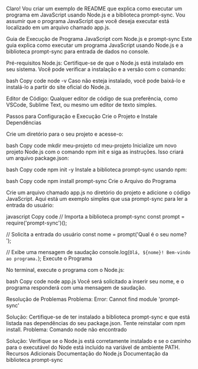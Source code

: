 
Claro! Vou criar um exemplo de README que explica como executar um programa em JavaScript usando Node.js e a biblioteca prompt-sync. Vou assumir que o programa JavaScript que você deseja executar está localizado em um arquivo chamado app.js.

Guia de Execução de Programa JavaScript com Node.js e prompt-sync
Este guia explica como executar um programa JavaScript usando Node.js e a biblioteca prompt-sync para entrada de dados no console.

Pré-requisitos
Node.js: Certifique-se de que o Node.js está instalado em seu sistema. Você pode verificar a instalação e a versão com o comando:

bash
Copy code
node -v
Caso não esteja instalado, você pode baixá-lo e instalá-lo a partir do site oficial do Node.js.

Editor de Código: Qualquer editor de código de sua preferência, como VSCode, Sublime Text, ou mesmo um editor de texto simples.

Passos para Configuração e Execução
Crie o Projeto e Instale Dependências

Crie um diretório para o seu projeto e acesse-o:

bash
Copy code
mkdir meu-projeto
cd meu-projeto
Inicialize um novo projeto Node.js com o comando npm init e siga as instruções. Isso criará um arquivo package.json:

bash
Copy code
npm init -y
Instale a biblioteca prompt-sync usando npm:

bash
Copy code
npm install prompt-sync
Crie o Arquivo do Programa

Crie um arquivo chamado app.js no diretório do projeto e adicione o código JavaScript. Aqui está um exemplo simples que usa prompt-sync para ler a entrada do usuário:

javascript
Copy code
// Importa a biblioteca prompt-sync
const prompt = require('prompt-sync')();

// Solicita a entrada do usuário
const nome = prompt('Qual é o seu nome? ');

// Exibe uma mensagem de saudação
console.log(`Olá, ${nome}! Bem-vindo ao programa.`);
Execute o Programa

No terminal, execute o programa com o Node.js:

bash
Copy code
node app.js
Você será solicitado a inserir seu nome, e o programa responderá com uma mensagem de saudação.

Resolução de Problemas
Problema: Error: Cannot find module 'prompt-sync'

Solução: Certifique-se de ter instalado a biblioteca prompt-sync e que está listada nas dependências do seu package.json. Tente reinstalar com npm install.
Problema: Comando node não encontrado

Solução: Verifique se o Node.js está corretamente instalado e se o caminho para o executável do Node está incluído na variável de ambiente PATH.
Recursos Adicionais
Documentação do Node.js
Documentação da biblioteca prompt-sync
